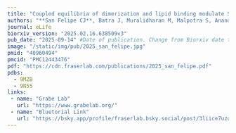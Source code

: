```yaml
---
title: "Coupled equilibria of dimerization and lipid binding modulate SARS Cov 2 Orf9b interactions and interferon response"
authors: "**San Felipe CJ**, Batra J, Muralidharan M, Malpotra S, Anand D, Bauer R, Verba KA, Swaney DL, Krogan NJ, Grabe M, **Fraser JS**"
journal: eLife
biorxiv_version: "2025.02.16.638509v3"
pub_date: "2025-09-14" #Date of publication. Change from Biorxiv date to Journal date once accepted
image: "/static/img/pub/2025_san_felipe.jpg"
pmid: "40960494"
pmcid: "PMC12443476"
pdf: "https://cdn.fraserlab.com/publications/2025_san_felipe.pdf"
pdbs:
  - 9MZB
  - 9N55
links:
 - name: "Grabe Lab"
   url: "https://www.grabelab.org/"
 - name: "Bluetorial Link"
   url: "https://bsky.app/profile/fraserlab.bsky.social/post/3liice7uzqc26"
---
```

